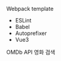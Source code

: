 Webpack template
 - ESLint
 - Babel
 - Autoprefixer
 - Vue3

<a href="https://snowoods-vue-movie.netlify.app/" target="_blank" style="text-decoration: none;">OMDb API 영화 검색</a>
